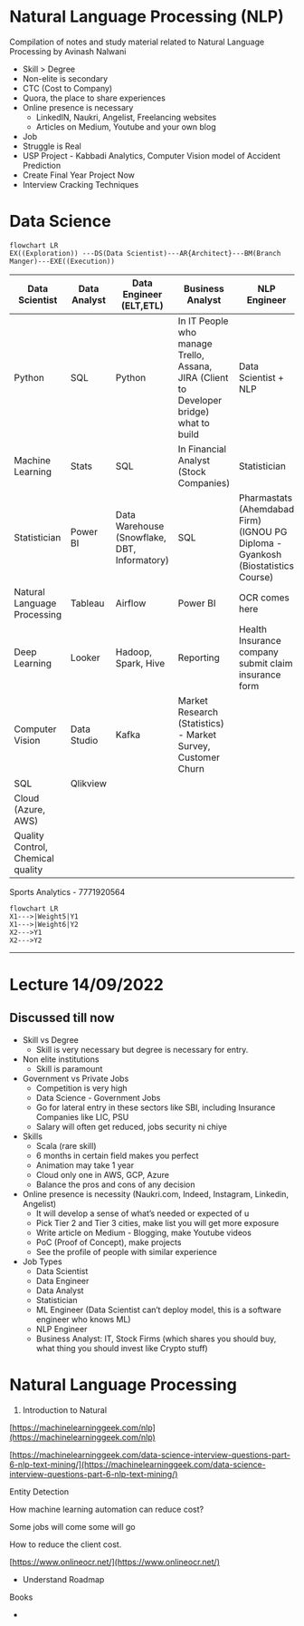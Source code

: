 # Natural Language Processing (NLP)
Compilation of notes and study material related to Natural Language Processing by Avinash Nalwani

- Skill > Degree
- Non-elite is secondary
- CTC (Cost to Company)
- Quora, the place to share experiences
- Online presence is necessary
    - LinkedIN, Naukri, Angelist, Freelancing websites
    - Articles on Medium, Youtube and your own blog
- Job
- Struggle is Real
- USP Project - Kabbadi Analytics, Computer Vision model of Accident Prediction
- Create Final Year Project Now
- Interview Cracking Techniques

# Data Science

```mermaid
flowchart LR
EX((Exploration)) ---DS(Data Scientist)---AR{Architect}---BM(Branch Manger)---EXE((Execution))
```

| Data Scientist | Data Analyst | Data Engineer (ELT,ETL) | Business Analyst | NLP Engineer | ML Engineer | Statistician |
| --- | --- | --- | --- | --- | --- | --- |
| Python | SQL | Python | In IT People who manage Trello, Assana, JIRA (Client to Developer bridge) what to build | Data Scientist + NLP | Software Engineer who knows ML  | Stats (Nupek company in Ahembabad works on SAS which is a paid version of statistic tool like R. |
| Machine Learning | Stats | SQL | In Financial Analyst (Stock Companies) | Statistician |  |  |
| Statistician | Power BI | Data Warehouse (Snowflake, DBT, Informatory) | SQL | Pharmastats (Ahemdabad Firm) (IGNOU PG Diploma - Gyankosh (Biostatistics Course) |  |  |
| Natural Language Processing | Tableau | Airflow | Power BI | OCR comes here |  |  |
| Deep Learning | Looker | Hadoop, Spark, Hive | Reporting | Health Insurance company submit claim insurance form |  |  |
| Computer Vision | Data Studio | Kafka | Market Research (Statistics) - Market Survey, Customer Churn |  |  |  |
| SQL | Qlikview |  |  |  |  |  |
| Cloud (Azure, AWS) |  |  |  |  |  |  |
| Quality Control, Chemical quality |  |  |  |  |  |  |

Sports Analytics - 7771920564

```mermaid
flowchart LR
X1--->|Weight5|Y1
X1--->|Weight6|Y2
X2--->Y1
X2--->Y2
```

---

# Lecture 14/09/2022

## Discussed till now

- Skill vs Degree
    - Skill is very necessary but degree is necessary for entry.
- Non elite institutions
    - Skill is paramount
- Government vs Private Jobs
    - Competition is very high
    - Data Science - Government Jobs
    - Go for lateral entry in these sectors like SBI, including Insurance Companies like LIC, PSU
    - Salary will often get reduced, jobs security ni chiye
- Skills
    - Scala (rare skill)
    - 6 months in certain field makes you perfect
    - Animation may take 1 year
    - Cloud only one in AWS, GCP, Azure
    - Balance the pros and cons of any decision
- Online presence is necessity (Naukri.com, Indeed, Instagram, Linkedin, Angelist)
    - It will develop a sense of what’s needed or expected of u
    - Pick Tier 2 and Tier 3 cities, make list you will get more exposure
    - Write article on Medium - Blogging, make Youtube videos
    - PoC (Proof of Concept), make projects
    - See the profile of people with similar experience
- Job Types
    - Data Scientist
    - Data Engineer
    - Data Analyst
    - Statistician
    - ML Engineer (Data Scientist can’t deploy model, this is a software engineer who knows ML)
    - NLP Engineer
    - Business Analyst: IT, Stock Firms (which shares you should buy, what thing you should invest like Crypto stuff)

# Natural Language Processing

1. Introduction to Natural 

[https://machinelearninggeek.com/nlp](https://machinelearninggeek.com/nlp)

[https://machinelearninggeek.com/data-science-interview-questions-part-6-nlp-text-mining/](https://machinelearninggeek.com/data-science-interview-questions-part-6-nlp-text-mining/)

Entity Detection

How machine learning automation can reduce cost?

Some jobs will come some will go

How to reduce the client cost.

[https://www.onlineocr.net/](https://www.onlineocr.net/)

- Understand Roadmap

Books

-
